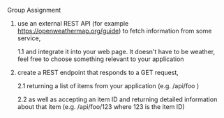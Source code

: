 Group Assignment

1. use an external REST API (for example https://openweathermap.org/guide) to fetch information from some service, 

	1.1 and integrate it into your web page. It doesn't have to be weather, feel free to choose something relevant to your application


2. create a REST endpoint that responds to a GET request, 

	2.1 returning a list of items from your application (e.g. /api/foo ) 

	2.2 as well as accepting an item ID and returning detailed information about that item (e.g. /api/foo/123  where 123 is the item ID)
